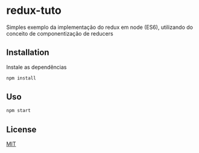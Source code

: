 # redux-tuto
Simples exemplo da implementação do redux em node (ES6), utilizando do conceito de componentização de reducers

## Installation

Instale as dependências

```bash
npm install
```

## Uso

```js
npm start
```

## License
[MIT](https://choosealicense.com/licenses/mit/)

